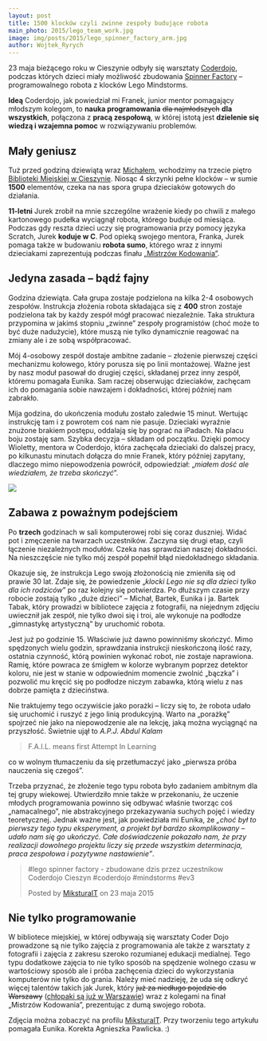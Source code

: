 ```yaml
---
layout: post
title: 1500 klocków czyli zwinne zespoły budujące robota
main_photo: 2015/lego_team_work.jpg
image: img/posts/2015/lego_spinner_factory_arm.jpg
author: Wojtek_Ryrych
---
```

23 maja bieżącego roku w Cieszynie odbyły się warsztaty [Coderdojo](https://www.facebook.com/pages/Coderdojo-Cieszyn/1617811011788747), podczas których dzieci miały możliwość zbudowania [Spinner Factory](https://www.youtube.com/watch?v=QxaCIyJya1I) – programowalnego robota z klocków Lego Mindstorms.

**Ideą** Coderdojo, jak powiedział mi Franek, junior mentor pomagający młodszym kolegom, to **nauka programowania** <s>dla najmłodszych</s> **dla wszystkich**, połączona z **pracą zespołową**, w której istotą jest **dzielenie się wiedzą i wzajemna pomoc** w rozwiązywaniu problemów.

## Mały geniusz

Tuż przed godziną dziewiątą wraz [Michałem](https://www.linkedin.com/in/cs3bmichalczyz), wchodzimy na trzecie piętro [Biblioteki Miejskiej w Cieszynie](http://biblioteka.cieszyn.pl/). Niosąc 4 skrzynki pełne klocków – w sumie **1500** elementów, czeka na nas spora grupa dzieciaków gotowych do działania.

**11-letni** Jurek zrobił na mnie szczególne wrażenie kiedy po chwili z małego kartonowego pudełka wyciągnął robota, którego buduje od miesiąca. Podczas gdy reszta dzieci uczy się programowania przy pomocy języka Scratch, Jurek **koduje w C**. Pod opieką swojego mentora, Franka, Jurek pomaga także w budowaniu **robota sumo**, którego wraz z innymi dzieciakami zaprezentują podczas finału [„Mistrzów Kodowania”](http://coderdojo.org.pl/coderdojo-i-mistrzowie-kodowania/).

## Jedyna zasada – bądź fajny

Godzina dziewiąta. Cała grupa zostaje podzielona na kilka 2-4 osobowych zespołów. Instrukcja złożenia robota składająca się z **400** stron zostaje podzielona tak by każdy zespół mógł pracować niezależnie. Taka struktura przypomina w jakimś stopniu „zwinne” zespoły programistów (choć może to być duże nadużycie), które muszą nie tylko dynamicznie reagować na zmiany ale i ze sobą współpracować.

Mój 4-osobowy zespół dostaje ambitne zadanie – złożenie pierwszej części mechanizmu kołowego, który porusza się po linii montażowej. Ważne jest by nasz moduł pasował do drugiej części, składanej przez inny zespół, któremu pomagała Eunika. Sam raczej obserwując dzieciaków, zachęcam ich do pomagania sobie nawzajem i dokładności, której później nam zabrakło.

Mija godzina, do ukończenia modułu zostało zaledwie 15 minut. Wertując instrukcję tam i z powrotem coś nam nie pasuje. Dzieciaki wyraźnie znużone brakiem postępu, oddalają się by pograć na iPadach. Na placu boju zostaję sam. Szybka decyzja – składam od początku. Dzięki pomocy Wioletty, mentora w Coderdojo, która zachęcała dzieciaki do dalszej pracy, po kilkunastu minutach dołącza do mnie Franek, który później zapytany, dlaczego mimo niepowodzenia powrócił, odpowiedział: „*miałem dość ale wiedziałem, że trzeba skończyć*”.

<img class="big" src="/pl/blog/img/posts/2015/lego_spinner_factory_testing.jpg">

## Zabawa z poważnym podejściem

Po **trzech** godzinach w sali komputerowej robi się coraz duszniej. Widać pot i zmęczenie na twarzach uczestników. Zaczyna się drugi etap, czyli łączenie niezależnych modułów. Czeka nas sprawdzian naszej dokładności. Na nieszczęście nie tylko mój zespół popełnił błąd niedokładnego składania.

Okazuje się, że instrukcja Lego swoją złożonością nie zmieniła się od prawie 30 lat. Zdaje się, że powiedzenie „*klocki Lego nie są dla dzieci tylko dla ich rodziców*” po raz kolejny się potwierdza. Po dłuższym czasie przy robocie zostają tylko „duże dzieci” – Michał, Bartek, Eunika i ja. Bartek Tabak, który prowadzi w bibliotece zajęcia z fotografii, na niejednym zdjęciu uwiecznił jak zespół, nie tylko dwoi się i troi, ale wykonuje na podłodze „gimnastykę artystyczną” by uruchomić robota.

Jest już po godzinie 15. Właściwie już dawno powinniśmy skończyć. Mimo spędzonych wielu godzin, sprawdzania instrukcji nieskończoną ilość razy, ostatnia czynność, którą powinien wykonać robot, nie zostaje naprawiona. Ramię, które powraca ze śmigłem w kolorze wybranym poprzez detektor koloru, nie jest w stanie w odpowiednim momencie zwolnić „bączka” i pozwolić mu kręcić się po podłodze niczym zabawka, którą wielu z nas dobrze pamięta z dzieciństwa.

Nie traktujemy tego oczywiście jako porażki – liczy się to, że robota udało się uruchomić i ruszyć z jego linią produkcyjną. Warto na „porażkę” spojrzeć nie jako na niepowodzenie ale na lekcję, jaką można wyciągnąć na przyszłość.
Świetnie ujął to *A.P.J. Abdul Kalam*

> F.A.I.L. means first Attempt In Learning

co w wolnym tłumaczeniu da się przetłumaczyć jako „pierwsza próba nauczenia się czegoś”.

Trzeba przyznać, że złożenie tego typu robota było zadaniem ambitnym dla tej grupy wiekowej. Utwierdziło mnie także w przekonaniu, że uczenie młodych programowania powinno się odbywać właśnie tworząc coś „namacalnego”, nie abstrakcyjnego przekazywania suchych pojęć i wiedzy teoretycznej.
Jednak ważne jest, jak powiedziała mi Eunika, że *„choć był to pierwszy tego typu eksperyment, a projekt był bardzo skomplikowany – udało nam się go ukończyć. Całe doświadczenie pokazało nam, że przy realizacji dowolnego projektu liczy się przede wszystkim determinacja, praca zespołowa i pozytywne nastawienie”*.


<div id="fb-root"></div><script>(function(d, s, id) {  var js, fjs = d.getElementsByTagName(s)[0];  if (d.getElementById(id)) return;  js = d.createElement(s); js.id = id;  js.src = "//connect.facebook.net/pl_PL/sdk.js#xfbml=1&version=v2.3";  fjs.parentNode.insertBefore(js, fjs);}(document, 'script', 'facebook-jssdk'));</script><div class="fb-video" data-allowfullscreen="true" data-href="/MiksturaIT/videos/vb.369211183163390/821908997893604/?type=1"><div class="fb-xfbml-parse-ignore"><blockquote cite="/MiksturaIT/videos/821908997893604/"><a href="/MiksturaIT/videos/821908997893604/"></a><p>#lego spinner factory - zbudowane dzis przez uczestnikow Coderdojo Cieszyn #coderdojo #mindstorms #ev3</p>Posted by <a href="https://www.facebook.com/MiksturaIT">MiksturaIT</a> on 23 maja 2015</blockquote></div></div>

## Nie tylko programowanie

W bibliotece miejskiej, w której odbywają się warsztaty Coder Dojo prowadzone są nie tylko zajęcia z programowania ale także z warsztaty z fotografii i zajęcia z zakresu szeroko rozumianej edukacji medialnej. Tego typu dodatkowe zajęcia to nie tylko sposób na spędzenie wolnego czasu w wartościowy sposób ale i próba zachęcenia dzieci do wykorzystania komputerów nie tylko do grania. Należy mieć nadzieję, że uda się odkryć więcej talentów takich jak Jurek, który <s>już za niedługo pojedzie do Warszawy</s> ([chłopaki są już w Warszawie](https://www.facebook.com/1617811011788747/photos/pb.1617811011788747.-2207520000.1433093732./1644071349162713/?type=1&theater)) wraz z kolegami na finał „Mistrzów Kodowania”, prezentując z dumą swojego robota.

Zdjęcia można zobaczyć na profilu [MiksturaIT](https://www.facebook.com/media/set/?set=a.822300077854496.1073741854.369211183163390&type=1).
Przy tworzeniu tego artykułu pomagała Eunika. Korekta Agnieszka Pawlicka. :)
